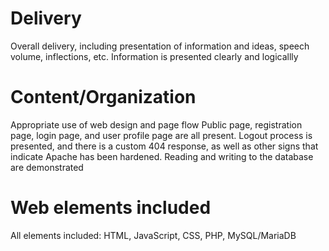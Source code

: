 # Delivery
Overall delivery, including presentation of information and ideas, speech volume, inflections, etc.
Information is presented clearly and logicallly

# Content/Organization
Appropriate use of web design and page flow
Public page, registration page, login page, and user profile page are all present. Logout process is presented, and there is a custom 404 response, as well as other signs that indicate Apache has been hardened. Reading and writing to the database are demonstrated

# Web elements included
All elements included: HTML, JavaScript, CSS, PHP, MySQL/MariaDB